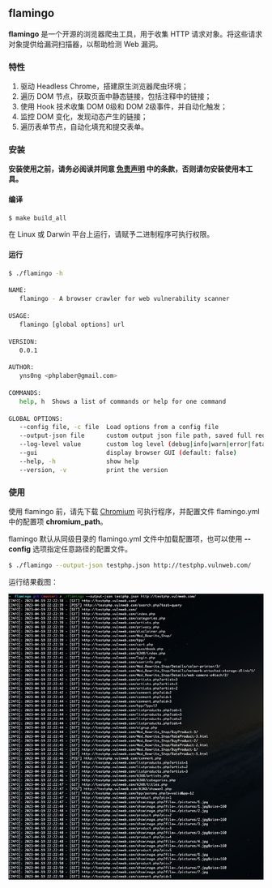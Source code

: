 ## flamingo

**flamingo** 是一个开源的浏览器爬虫工具，用于收集 HTTP 请求对象。将这些请求对象提供给漏洞扫描器，以帮助检测 Web 漏洞。

### 特性

1.  驱动 Headless Chrome，搭建原生浏览器爬虫环境；
2.  遍历 DOM 节点，获取页面中静态链接，包括注释中的链接；
3.  使用 Hook 技术收集 DOM 0级和 DOM 2级事件，并自动化触发；
4.  监控 DOM 变化，发现动态产生的链接；
5.  遍历表单节点，自动化填充和提交表单。

### 安装

**安装使用之前，请务必阅读并同意 [免责声明](./disclaimer.md) 中的条款，否则请勿安装使用本工具。**

#### 编译

```bash
$ make build_all
```

在 Linux 或 Darwin 平台上运行，请赋予二进制程序可执行权限。

#### 运行

```bash
$ ./flamingo -h

NAME:
   flamingo - A browser crawler for web vulnerability scanner

USAGE:
   flamingo [global options] url

VERSION:
   0.0.1

AUTHOR:
   yns0ng <phplaber@gmail.com>

COMMANDS:
   help, h  Shows a list of commands or help for one command

GLOBAL OPTIONS:
   --config file, -c file  Load options from a config file
   --output-json file      custom output json file path, saved full request dump
   --log-level value       custom log level (debug|info|warn|error|fatal)
   --gui                   display browser GUI (default: false)
   --help, -h              show help
   --version, -v           print the version
```

### 使用

使用 flamingo 前，请先下载 [Chromium]((https://www.chromium.org/getting-involved/download-chromium)) 可执行程序，并配置文件 flamingo.yml 中的配置项 **chromium_path**。

flamingo 默认从同级目录的 flamingo.yml 文件中加载配置项，也可以使用 **--config** 选项指定任意路径的配置文件。

```bash
$ ./flamingo --output-json testphp.json http://testphp.vulnweb.com/
```

运行结果截图：

![demo](./demo.jpg)